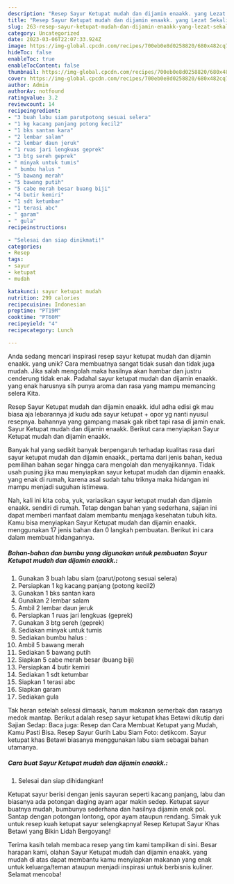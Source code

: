 ```yaml
---
description: "Resep Sayur Ketupat mudah dan dijamin enaakk. yang Lezat Sekali"
title: "Resep Sayur Ketupat mudah dan dijamin enaakk. yang Lezat Sekali"
slug: 263-resep-sayur-ketupat-mudah-dan-dijamin-enaakk-yang-lezat-sekali
category: Uncategorized
date: 2023-03-06T22:07:33.924Z
image: https://img-global.cpcdn.com/recipes/700eb0e8d0258820/680x482cq70/sayur-ketupat-mudah-dan-dijamin-enaakk-foto-resep-utama.jpg
hideToc: false
enableToc: true
enableTocContent: false
thumbnail: https://img-global.cpcdn.com/recipes/700eb0e8d0258820/680x482cq70/sayur-ketupat-mudah-dan-dijamin-enaakk-foto-resep-utama.jpg
cover: https://img-global.cpcdn.com/recipes/700eb0e8d0258820/680x482cq70/sayur-ketupat-mudah-dan-dijamin-enaakk-foto-resep-utama.jpg
author: Admin
authorAv: notfound
ratingvalue: 3.2
reviewcount: 14
recipeingredient:
- "3 buah labu siam parutpotong sesuai selera"
- "1 kg kacang panjang potong kecil2"
- "1 bks santan kara"
- "2 lembar salam"
- "2 lembar daun jeruk"
- "1 ruas jari lengkuas geprek"
- "3 btg sereh geprek"
- " minyak untuk tumis"
- " bumbu halus "
- "5 bawang merah"
- "5 bawang putih"
- "5 cabe merah besar buang biji"
- "4 butir kemiri"
- "1 sdt ketumbar"
- "1 terasi abc"
- " garam"
- " gula"
recipeinstructions:

- "Selesai dan siap dinikmati!"
categories:
- Resep
tags:
- sayur
- ketupat
- mudah

katakunci: sayur ketupat mudah 
nutrition: 299 calories
recipecuisine: Indonesian
preptime: "PT19M"
cooktime: "PT60M"
recipeyield: "4"
recipecategory: Lunch

---
```





Anda sedang mencari inspirasi resep sayur ketupat mudah dan dijamin enaakk. yang unik? Cara membuatnya sangat tidak susah dan tidak juga mudah. Jika salah mengolah maka hasilnya akan hambar dan justru cenderung tidak enak. Padahal sayur ketupat mudah dan dijamin enaakk. yang enak harusnya sih punya aroma dan rasa yang mampu memancing selera Kita.





Resep Sayur Ketupat mudah dan dijamin enaakk. idul adha edisi gk mau biasa aja lebarannya jd kudu ada sayur ketupat + opor yg nanti nyusul resepnya. bahannya yang gampang masak gak ribet tapi rasa di jamin enak. Sayur Ketupat mudah dan dijamin enaakk. Berikut cara menyiapkan Sayur Ketupat mudah dan dijamin enaakk.

Banyak hal yang sedikit banyak berpengaruh terhadap kualitas rasa dari sayur ketupat mudah dan dijamin enaakk., pertama dari jenis bahan, kedua pemilihan bahan segar hingga cara mengolah dan menyajikannya. Tidak usah pusing jika mau menyiapkan sayur ketupat mudah dan dijamin enaakk. yang enak di rumah, karena asal sudah tahu triknya maka hidangan ini mampu menjadi suguhan istimewa.






Nah, kali ini kita coba, yuk, variasikan sayur ketupat mudah dan dijamin enaakk. sendiri di rumah. Tetap dengan bahan yang sederhana, sajian ini dapat memberi manfaat dalam membantu menjaga kesehatan tubuh kita. Kamu bisa menyiapkan Sayur Ketupat mudah dan dijamin enaakk. menggunakan 17 jenis bahan dan 0 langkah pembuatan. Berikut ini cara dalam membuat hidangannya.

<!--inarticleads1-->

##### Bahan-bahan dan bumbu yang digunakan untuk pembuatan Sayur Ketupat mudah dan dijamin enaakk.:

1. Gunakan 3 buah labu siam (parut/potong sesuai selera)
1. Persiapkan 1 kg kacang panjang (potong kecil2)
1. Gunakan 1 bks santan kara
1. Gunakan 2 lembar salam
1. Ambil 2 lembar daun jeruk
1. Persiapkan 1 ruas jari lengkuas (geprek)
1. Gunakan 3 btg sereh (geprek)
1. Sediakan  minyak untuk tumis
1. Sediakan  bumbu halus :
1. Ambil 5 bawang merah
1. Sediakan 5 bawang putih
1. Siapkan 5 cabe merah besar (buang biji)
1. Persiapkan 4 butir kemiri
1. Sediakan 1 sdt ketumbar
1. Siapkan 1 terasi abc
1. Siapkan  garam
1. Sediakan  gula


Tak heran setelah selesai dimasak, harum makanan semerbak dan rasanya medok mantap. Berikut adalah resep sayur ketupat khas Betawi dikutip dari Sajian Sedap: Baca juga: Resep dan Cara Membuat Ketupat yang Mudah, Kamu Pasti Bisa. Resep Sayur Gurih Labu Siam Foto: detikcom. Sayur ketupat khas Betawi biasanya menggunakan labu siam sebagai bahan utamanya. 

<!--inarticleads2-->

##### Cara buat Sayur Ketupat mudah dan dijamin enaakk.:


1. Selesai dan siap dihidangkan!

Ketupat sayur berisi dengan jenis sayuran seperti kacang panjang, labu dan biasanya ada potongan daging ayam agar makin sedep. Ketupat sayur buatnya mudah, bumbunya sederhana dan hasilnya dijamin enak pol. Santap dengan potongan lontong, opor ayam ataupun rendang. Simak yuk untuk resep kuah ketupat sayur selengkapnya! Resep Ketupat Sayur Khas Betawi yang Bikin Lidah Bergoyang! 

Terima kasih telah membaca resep yang tim kami tampilkan di sini. Besar harapan kami, olahan Sayur Ketupat mudah dan dijamin enaakk. yang mudah di atas dapat membantu kamu menyiapkan makanan yang enak untuk keluarga/teman ataupun menjadi inspirasi untuk berbisnis kuliner. Selamat mencoba!
